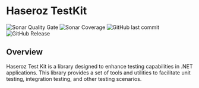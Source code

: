 # Haseroz TestKit

![Sonar Quality Gate](https://img.shields.io/sonar/quality_gate/gabrielrabreu_Haseroz.TestKit?server=https%3A%2F%2Fsonarcloud.io&style=for-the-badge)
![Sonar Coverage](https://img.shields.io/sonar/coverage/gabrielrabreu_Haseroz.TestKit?server=https%3A%2F%2Fsonarcloud.io&style=for-the-badge)
![GitHub last commit](https://img.shields.io/github/last-commit/gabrielrabreu/Haseroz.TestKit?style=for-the-badge)
![GitHub Release](https://img.shields.io/github/v/release/gabrielrabreu/Haseroz.TestKit?style=for-the-badge)

## Overview

Haseroz Test Kit is a library designed to enhance testing capabilities in .NET applications. This library provides a set of tools and utilities to facilitate unit testing, integration testing, and other testing scenarios.
